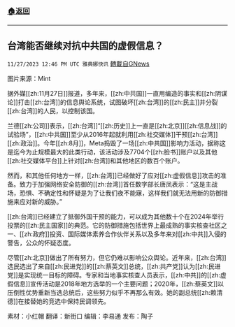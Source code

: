 ###  [:house:返回](README.md)
---


## 台湾能否继续对抗中共国的虚假信息？
`11/27/2023 12:46 PM UTC 雅典娜快讯` [轉載自GNews](https://gnews.org/articles/2042325)

图片来源：Mint

据外媒[[zh:11月27日]]报道，多年来，[[zh:中共国]]一直用编造的事实和[[zh:阴谋论]]打击[[zh:台湾]]的信息舆论系统，试图破坏[[zh:台湾]]的[[zh:民主]]并分裂[[zh:台湾]]的人民，以控制该国。

兰德[[zh:公司]]表示，[[zh:台湾]]“[[zh:历史]]上一直是[[zh:北京]][[zh:信息战]]的试验场”，[[zh:中共国]]至少从2016年起就利用[[zh:社交媒体]]干预[[zh:台湾]][[zh:政治]]。今年[[zh:8月]]，Meta捣毁了一场[[zh:中共国]]影响力活动，据称这是迄今为止规模最大的此类行动，该活动涉及7704个[[zh:脸书]]账户以及其他[[zh:社交媒体平台]]上针对[[zh:台湾]]和其他地区的数百个账户。

然而，和其他任何地方一样，[[zh:台湾]]已经做好了应对[[zh:虚假信息]]攻击的准备。致力于加强网络安全防御的[[zh:台湾]]首任数字部长唐凤表示：“这是主战场，恐惧、不确定性和怀疑是为了让我们夜不能寐，这样我们就无法用新的防御措施来应对新的威胁。”

[[zh:台湾]]已经建立了抵御外国干预的能力，可以成为其他数十个在2024年举行投票的[[zh:民主国家]]的典范。它的防御措施包括世界上最成熟的事实核查社区之一、[[zh:政府]]投资、国际媒体素养合作伙伴关系以及多年来对[[zh:中共]]入侵的警告，公众的怀疑态度。

尽管[[zh:北京]]做出了所有努力，但它仍难以影响公众舆论。近年来，[[zh:台湾]]选民选出了来自[[zh:民进党]]的[[zh:蔡英文]]总统，[[zh:共产党]]认为[[zh:民进党]]是实现统一目标的障碍。专家和当地事实核查人员表示，[[zh:中共]]的[[zh:虚假信息]]宣传活动是2018年地方选举的一个主要问题；2020年，[[zh:蔡英文]]以压倒性优势重新当选总统后，这些努力似乎不再那么有效。她的副总统[[zh:赖清德]]在接替她的竞选中保持民调领先。

   
素材：小红帽  翻译：新街口  编辑：李易通  发布：陶子



